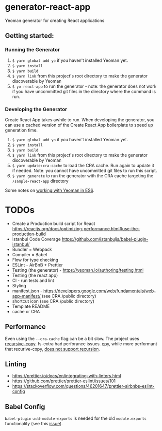 # generator-react-app
Yeoman generator for creating React applications

## Getting started:
### Running the Generator
1. `$ yarn global add yo` if you haven't installed Yeoman yet.
2. `$ yarn install`
3. `$ yarn build`
4. `$ yarn link` from this project's root directory to make the generator discoverable by Yeoman
5. `$ yo react-app` to run the generator - note: the generator does not work if you have uncommitted git files in the directory where the command is run.

### Developing the Generator
Create React App takes awhile to run. When developing the generator, you can use a cached version of the Create React App boilerplate to speed up generation time.
1. `$ yarn global add yo` if you haven't installed Yeoman yet.
2. `$ yarn install`
3. `$ yarn build`
4. `$ yarn link` from this project's root directory to make the generator discoverable by Yeoman
5. `$ yarn update:cra-cache` to load the CRA cache. Run again to update it if needed. Note: you cannot have uncommitted git files to run this script.
6. `$ yarn generate` to run the generator with the CRA cache targeting the `/sample-react-app` directory

Some notes on [working with Yeoman in ES6](http://mammal.io/articles/yeoman-generators-es6/).

# TODOs
- Create a Production build script for React https://reactjs.org/docs/optimizing-performance.html#use-the-production-build
- Istanbul Code Coverage https://github.com/istanbuljs/babel-plugin-istanbul/
- Bundler = Webpack
- Compiler = Babel
- Flow for type checking
- ESLint - AirBnB + Prettier
- Testing (the generator) - https://yeoman.io/authoring/testing.html
- Testing (the react app)
- CI - run tests and lint
- Styling
- manifest.json - https://developers.google.com/web/fundamentals/web-app-manifest/ (see CRA /public directory)
- shortcut icon (see CRA /public directory)
- Template README
- cache or CRA

## Performance
Even using the `--cra-cache` flag can be a bit slow. The project uses [recursive-copy](https://github.com/timkendrick/recursive-copy). fs-extra had perforance issues. [cpy](https://github.com/sindresorhus/cpy), while more performant that recurive-copy, [does not support recursion](https://github.com/sindresorhus/cpy/issues/61).

## Linting
- https://prettier.io/docs/en/integrating-with-linters.html
- https://github.com/prettier/prettier-eslint/issues/101
- https://stackoverflow.com/questions/46201647/prettier-airbnbs-eslint-config

## Babel Config
`babel-plugin-add-module-exports` is needed for the old `module.exports` functionality (see this [issue](https://github.com/yeoman/yo/issues/391)).
